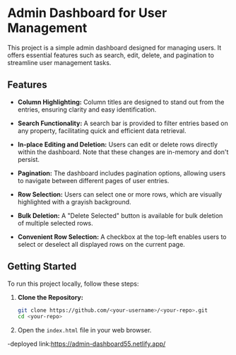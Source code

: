 # Admin Dashboard for User Management

This project is a simple admin dashboard designed for managing users. It offers essential features such as search, edit, delete, and pagination to streamline user management tasks.

## Features

- **Column Highlighting:** Column titles are designed to stand out from the entries, ensuring clarity and easy identification.

- **Search Functionality:** A search bar is provided to filter entries based on any property, facilitating quick and efficient data retrieval.

- **In-place Editing and Deletion:** Users can edit or delete rows directly within the dashboard. Note that these changes are in-memory and don't persist.

- **Pagination:** The dashboard includes pagination options, allowing users to navigate between different pages of user entries.

- **Row Selection:** Users can select one or more rows, which are visually highlighted with a grayish background.

- **Bulk Deletion:** A "Delete Selected" button is available for bulk deletion of multiple selected rows.

- **Convenient Row Selection:** A checkbox at the top-left enables users to select or deselect all displayed rows on the current page.

## Getting Started

To run this project locally, follow these steps:

1. **Clone the Repository:**
   ```bash
   git clone https://github.com/<your-username>/<your-repo>.git
   cd <your-repo>

2. Open the `index.html` file in your web browser.

-deployed link:https://admin-dashboard55.netlify.app/


